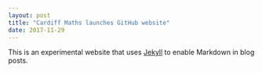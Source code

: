 ```yaml
---
layout: post
title: "Cardiff Maths launches GitHub website"
date: 2017-11-29
---
```


This is an experimental website that uses [Jekyll](http://jekyllrb.com) to enable Markdown in blog posts.
